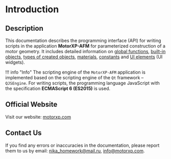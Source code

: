 # Introduction

## Description
This documentation describes the programming interface (API) for writing scripts in the application <span style="white-space: nowrap;">**MotorXP-AFM**</span> for parameterized construction of a motor geometry. It includes detailed information on [global functions](globalFuncs/index.md), [built-in objects](globalObjects/index.md), [types of created objects](types/index.md), [materials](globalObjects/Material/index.md), [constants](constants/index.md) and [UI elements](types/widgets/index.md) (UI widgets).

!!! info "Info"
    The scripting engine of the `MotorXP-AFM` application is implemented based on the scripting engine of the `Qt` framework – `QJSEngine`.
    For writing scripts, the programming language JavaScript with the specification <b>ECMAScript 6 (ES2015)</b> is used.

## Official Website
Visit our website: <a href="https://motorxp.com" target="_blank">motorxp.com</a>

## Contact Us
If you find any errors or inaccuracies in the documentation, please report them to us by email: [nika_homework@mail.ru](mailto:nika_homework@mail.ru), [info@motorxp.com](mailto:info@motorxp.com).